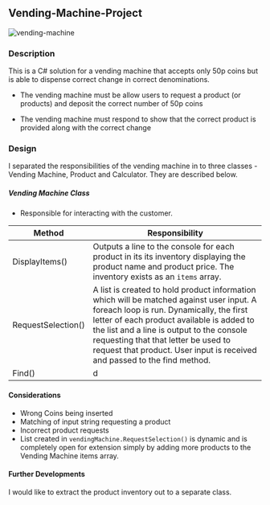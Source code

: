 ## Vending-Machine-Project

![vending-machine](https://media.licdn.com/mpr/mpr/p/3/005/093/1c1/3d3c719.jpg)


### Description
This is a C# solution for a vending machine that accepts only 50p coins but is able to dispense correct change in correct denominations.

- The vending machine must be allow users to request a product (or products) and deposit the correct number of 50p coins

- The vending machine must respond to show that the correct product is provided along with the correct change


### Design
I separated the responsibilities of the vending machine in to three classes - Vending Machine, Product and Calculator. They are described below.

##### Vending Machine Class
* Responsible for interacting with the customer.

| Method  | Responsibility |
| ------ | ----------- |
| DisplayItems() | Outputs a line to the console for each product in its its inventory displaying the product name and product price. The inventory exists as an `items` array. |
| RequestSelection() | A list is created to hold product information which will be matched against user input. A foreach loop is run. Dynamically, the first letter of each product available is added to the list and a line is output to the console requesting that that letter be used to request that product. User input is received and passed to the find method. |
| Find() | d  | 

#### Considerations
- Wrong Coins being inserted
- Matching of input string requesting a product
- Incorrect product requests
- List created in `vendingMachine.RequestSelection()` is dynamic and is completely open for extension simply by adding more products to the Vending Machine items array.

#### Further Developments
I would like to extract the product inventory out to a separate class.
